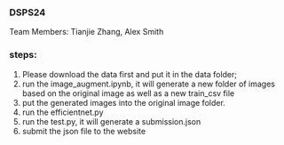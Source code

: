 ### DSPS24

Team Members: Tianjie Zhang, Alex Smith


### steps:

1. Please download the data first and put it in the data folder;
2. run the image_augment.ipynb, it will generate a new folder of images based on the original image as well as a new train_csv file
3. put the generated images into the original image folder.
4. run the efficientnet.py
5. run the test.py, it will generate a submission.json
6. submit the json file to the website

